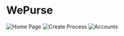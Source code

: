# WePurse

![Home Page](https://lh3.googleusercontent.com/fife/ABSRlIro8qWweeVfxkIRp8xE8eIC6hDe7lNZnNr-YQWPaR_Qpf-tc3d9tWC3tCsc9jGNKjJoJGNfIWTbTfB-AVIOOB8Pw0IFdE4dogRyBEbPtdZbu68m_K7Myc6WLeW9mlNzlsHu-dCjT0RIMktn1Gc_IXDnXKf-LeGdB7Krso2j7y41OHd4yGrikoPZ5sE55vblkqcZLVOnKRhtbLzTYtPs6g1o5kxz_OSuOOrw7JYwtG6qjCLfVOWBJPYwh4xJVLNuNJmH4H-talPz-Hq5D8ARHBLeuRLNff1zshnFqhrF9-wokM-2oAIJnxDQPHhaXA6RjbHNkd0OKuNaqpdKbqXRSUa33wwha7YVyzAvPwQq7Uob2c_-PL6Lxk6yJWDmtZqddEzu_TBN1p5cmjb91JxqI--pdM-xmruwIn26-f9s7SsayxYet8XWrAwbIGqzP4dFV0swNTm0Xuw7r826zx8FmGhQBm2lwtYo-7EkGf-gsx-Wcm4lhljA5OPaLtHeEP1chLklC8wC8rFLX__8Q2FI8ZQ5HV52AWBotek2DQvoVSpaoWCqNx3LCKlVT8zfdx0IBNNOV33sxnp_0xSHtbtbzFpkVWcTxwv1NVjedqqktIOqJluVXiNGBZkxi54HvHcAccxhuJcG9tRU1Bg24jOl6dpje6H-BgFZViQTL9WisZRGLyM8gW60FlAZKLimKXf7YNjcljBOk8N8jN2Kh5bF4SxTbU0LY_WJug4=w1920-h947-ft) ![Create Process](https://lh3.googleusercontent.com/fife/ABSRlIoxPOQeucvs_p4EO5LbIDYlVBq5FRSoBbuGoxfGrclgxMEyMyzTBG_cTGKjryFg4iajCkUIlcFeoacWkbX9rxil747M_iv1ut3efFJUlBhBaWRafWVAfn0GrNa0lVru0ul9QTG0ShqqQQTh-gDf7LyX5WocjIYX4ilx2Rz_nk36NEHiByh_4mdV7IXVfLMgN60gPHXzk61upK_1cbL9EYfV4QsmoOQgKYxDpMukqEF7Jid2-b5yt0rNYPHnb0J1ZsjesWvHC16sCzftERLWHy9yV9MNZwm2sE5Fd3LyV95-csS7jfTn32TUy9enTlz9iFGg39RE1FXiv07F4-C3SKho0ovA3XbSkTM0uTQ2O-E6aE8g93L6A0qSjTRgrGOldj9TC-b-htKLo3KI6fo1Z86FGD0kxo9E19I97Am12tdlMK8dtjobe8c7gAAoUH1sUfN-HrQgSYKU3EkFOVUwddgzm_vA98sdWu58dWlqFrKeVYkrBdMz9U8IjcnBO8vZH38rkjs6O5_exHURzMZXHyJdBcIoYv7D4PoXQpzwjD5qoq4jhj0tHLpg697hxOPO0SYOFKT2irYCDr3XP4KnMg1KZqLtuzsX92fqR3hxXuEyklnJzr0qCEjjW1WmGeEBYYNxpOWynUjZtwybkYzjA9J7wU4nKJlyURbEM3nUVYVYU5wWlj63LQ9qNWU2L2wWsgP7a1yqhSjPGQ23ByvQscGVM8jl1aT6-B4=w1920-h947-ft) ![Accounts](https://lh3.googleusercontent.com/fife/ABSRlIqGQFO0_RC4b0jVF5ao-5Z_dkZUmnAVNTjJMVG0cPhrZi-3MYtQ-SyFx9OAnSAe_oMcC5PaWc6LrC6MH9yHn-QuYHpZ5EOarOEzQsBdMuPcowSXwkfGjAdF1HQbQJzM4d9gjjJ-msJlwmELGqe4n6QKupndtuZ31lQ7LRekFzdVyQSepH7X5uk8cTEgSS7POVge1bF9zRQbpf844TJoTHgMdI9hld2cimyn-4AY6uZz-SHClXWBcCdH3NIVkjUDB18qu0CcbP_s6gU_9BgHBXNme5jG0VT5jWtVKZ9pNELIB5gC5aTVE82845sRm1psBBQPTwFSst3pFsb5pYHhpCSzGiDJUO5FWHzX45EDyXvqg42hgAa8dFXhoVJGh-zjY8b1dIfGu2oMsTMZBZq5Yx3-szNGlysqs4YnrtIehPZ58E5wq244WEV96uoQlwlB2xT8l3Wp-389wVYtmPUwPOKlkTRwd-rt3MOibFPsLPdwZxK-a_Mfo-tYXDd-9x_mEFtnuCKNbkvDf5OCrpJoWC81wgnctN2EVmRXSJxWKTwFhwwFDgSiQdaI_OA42pmoR279CPvf1wrmqQ-AVJHyO73zQSreXEzMemv_fD4wGHcfXvLXvqe6ACYawYSNoBuKwf_6Ugi8jRWqKld-1_L8b2EWHcTgxs8qRVR4UfgVGwZAjJc4m8CexwKE80jc9--8BD4Yiiw23ZLmLjbPT3wG_Jk4Dr7_HdL4jmA=w1920-h947-ft)
